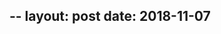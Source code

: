 --
layout: post
date: 2018-11-07
--
<title>Writing Sample #1</title>
<body>
<object data="{{ /pdfs/Compost_waste_paper }}" width="1000" height="1000" type='application/pdf'/>
</body>
</html>
